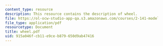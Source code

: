 ```yaml
---
content_type: resource
description: This resource contains the description of wheel.
file: https://ol-ocw-studio-app-qa.s3.amazonaws.com/courses/2-141-modeling-and-simulation-of-dynamic-systems-fall-2006/915a046fcb11e9ceb879650d9ab47416_wheel.pdf
file_type: application/pdf
resourcetype: Document
title: wheel.pdf
uid: 915a046f-cb11-e9ce-b879-650d9ab47416
---
```

